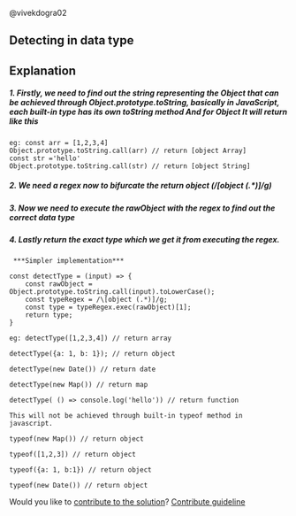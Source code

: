 @vivekdogra02

## Detecting in data type

## Explanation

##### 1. Firstly, we need to find out the string representing the Object that can be achieved through Object.prototype.toString, basically in JavaScript, each built-in type has its own toString method And for Object It will return like this

```
eg: const arr = [1,2,3,4]
Object.prototype.toString.call(arr) // return [object Array]
const str ='hello'
Object.prototype.toString.call(str) // return [object String]
```

##### 2. We need a regex now to bifurcate the return object (/\[object (.\*)]/g)

##### 3. Now we need to execute the rawObject with the regex to find out the correct data type

##### 4. Lastly return the exact type which we get it from executing the regex.

```
 ***Simpler implementation***

const detectType = (input) => {
	const rawObject = Object.prototype.toString.call(input).toLowerCase();
	const typeRegex = /\[object (.*)]/g;
	const type = typeRegex.exec(rawObject)[1];
	return type;
}
```

```
eg: detectType([1,2,3,4]) // return array

detectType({a: 1, b: 1}); // return object

detectType(new Date()) // return date

detectType(new Map()) // return map

detectType( () => console.log('hello')) // return function
```

```
This will not be achieved through built-in typeof method in javascript.

typeof(new Map()) // return object

typeof([1,2,3]) // return object

typeof({a: 1, b:1}) // return object

typeof(new Date()) // return object
```

Would you like to [contribute to the solution](https://github.com/BFEdev/BFE.dev-solutions/blob/main/problem/detect-data-type-in-javascript_en.md)? [Contribute guideline](https://github.com/BFEdev/BFE.dev-solutions#how-to-contribute)
